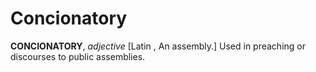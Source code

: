 # Concionatory

**CONCIONATORY**, _adjective_ \[Latin , An assembly.\] Used in preaching or discourses to public assemblies.